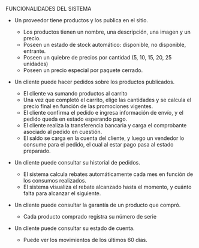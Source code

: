 FUNCIONALIDADES DEL SISTEMA

- Un proveedor tiene productos y los publica en el sitio.
    - Los productos tienen un nombre, una descripción, una imagen y un precio.
    - Poseen un estado de stock automático: disponible, no disponible, entrante.
    - Poseen un quiebre de precios por cantidad (5, 10, 15, 20, 25 unidades)
    - Poseen un precio especial por paquete cerrado.

- Un cliente puede hacer pedidos sobre los productos publicados.
    - El cliente va sumando productos al carrito
    - Una vez que completó el carrito, elige las cantidades y se calcula el precio final en función de las promociones vigentes.
    - El cliente confirma el pedido e ingresa información de envío, y el pedido queda en estado esperando pago.
    - El cliente realiza la transferencia bancaria y carga el comprobante asociado al pedido en cuestión.
    - El saldo se carga en la cuenta del cliente, y luego un vendedor lo consume para el pedido, el cual al estar pago pasa al estado preparado.
- Un cliente puede consultar su historial de pedidos.
    - El sistema calcula rebates automáticamente cada mes en función de los consumos realizados.
    - El sistema visualiza el rebate alcanzado hasta el momento, y cuánto falta para alcanzar el siguiente.
- Un cliente puede consultar la garantía de un producto que compró.
    - Cada producto comprado registra su número de serie
- Un cliente puede consultar su estado de cuenta.
    - Puede ver los movimientos de los últimos 60 días.
